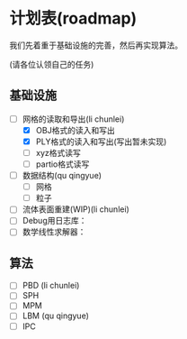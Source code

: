 # 计划表(roadmap)

我们先着重于基础设施的完善，然后再实现算法。

(请各位认领自己的任务)

## 基础设施
- [ ] 网格的读取和导出(li chunlei)
  - [x] OBJ格式的读入和写出
  - [x] PLY格式的读入和写出(写出暂未实现) 
  - [ ] xyz格式读写
  - [ ] partio格式读写
- [ ] 数据结构(qu qingyue)
  - [ ] 网格
  - [ ] 粒子
- [ ] 流体表面重建(WIP)(li chunlei)
- [ ] Debug用日志库：
- [ ] 数学线性求解器：

## 算法
- [ ] PBD (li chunlei)
- [ ] SPH
- [ ] MPM
- [ ] LBM (qu qingyue)
- [ ] IPC
